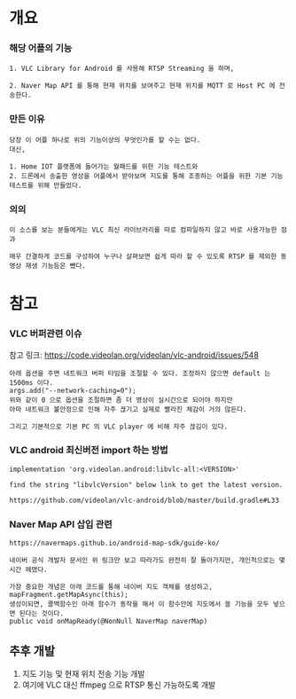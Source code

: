 # 개요


### 해당 어플의 기능
```
1. VLC Library for Android 를 사용해 RTSP Streaming 을 하며,

2. Naver Map API 를 통해 현재 위치를 보여주고 현재 위치를 MQTT 로 Host PC 에 전송한다.
```
### 만든 이유
```
당장 이 어플 하나로 위의 기능이상의 무엇인가를 할 수는 없다.
대신,

1. Home IOT 플랫폼에 들어가는 월패드를 위한 기능 테스트와 
2. 드론에서 송출한 영상을 어플에서 받아보며 지도를 통해 조종하는 어플을 위한 기본 기능 테스트를 위해 만들었다.
```
### 의의
```
이 소스를 보는 분들에게는 VLC 최신 라이브러리를 따로 컴파일하지 않고 바로 사용가능한 점과

매우 간결하게 코드를 구성하여 누구나 살펴보면 쉽게 따라 할 수 있도록 RTSP 를 제외한 동영상 재생 기능등은 뺐다.
```

# 참고

### VLC 버퍼관련 이슈
참고 링크: https://code.videolan.org/videolan/vlc-android/issues/548
```
아래 옵션을 주면 네트워크 버퍼 타임을 조절할 수 있다. 조정하지 않으면 default 는 1500ms 이다.
args.add("--network-caching=0"); 
위와 같이 0 으로 옵션을 조절하면 좀 더 영상이 실시간으로 되어야 하지만
아마 네트워크 불안정으로 인해 자주 끊기고 실제로 빨라진 체감이 거의 않든다.

그리고 기본적으로 기본 PC 의 VLC player 에 비해 자주 끊김이 있다.
```

### VLC android 최신버전 import 하는 방법
```
implementation 'org.videolan.android:libvlc-all:<VERSION>'

find the string "libvlcVersion" below link to get the latest version.

https://github.com/videolan/vlc-android/blob/master/build.gradle#L33
```

### Naver Map API 삽입 관련 
```
https://navermaps.github.io/android-map-sdk/guide-ko/

네이버 공식 개발자 문서인 위 링크만 보고 따라가도 완전히 잘 돌아가지만, 개인적으로는 몇 시간 헤맸다.

가장 중요한 개념은 아래 코드를 통해 네이버 지도 객체를 생성하고,
mapFragment.getMapAsync(this);
생성이되면, 콜백함수인 아래 함수가 동작을 해서 이 함수안에 지도에서 쓸 기능을 모두 넣으면 된다는 것이다.
public void onMapReady(@NonNull NaverMap naverMap)
```
## 추후 개발

1. 지도 기능 및 현재 위치 전송 기능 개발
2. 여기에 VLC 대신 ffmpeg 으로 RTSP 통신 가능하도록 개발
